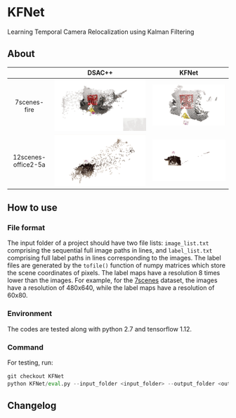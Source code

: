 # KFNet
Learning Temporal Camera Relocalization using Kalman Filtering


## About


|| DSAC++ | KFNet |
|:--:|:--:|:--:|
|7scenes-fire       | ![Alt Text](doc/fire_DSAC++_pip.gif)       | ![Alt Text](doc/fire_KFNet_pip.gif)      |
|12scenes-office2-5a| ![Alt Text](doc/office2_5a_DSAC++_pip.gif) | ![Alt Text](doc/office2_5a_KFNet_pip.gif)|

## How to use

### File format

The input folder of a project should have two file lists: `image_list.txt` comprising the sequential full image paths in lines, and `label_list.txt` comprising full label paths in lines corresponding to the images. The label files are generated by the `tofile()` function of numpy matrices which store the scene coordinates of pixels. The label maps have a resolution 8 times lower than the images. For example, for the [7scenes](https://www.microsoft.com/en-us/research/project/rgb-d-dataset-7-scenes/) dataset, the images have a resolution of 480x640, while the label maps have a resolution of 60x80.

### Environment

The codes are tested along with python 2.7 and tensorflow 1.12.

### Command

For testing, run:

```python
git checkout KFNet
python KFNet/eval.py --input_folder <input_folder> --output_folder <output_folder> --model_folder <model_folder> --scene <scene>
```



## Changelog